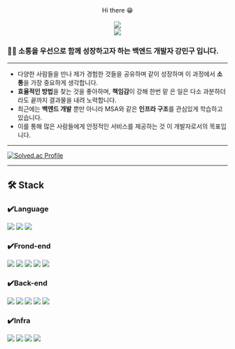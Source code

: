 <div align="center"> Hi there 😁 </div>
<br>
<div align="center"><a href="https://drive.google.com/file/d/1B5WZtiLKPLbIZFPvT3cct7MHIY2dcDK5/view?usp=drive_link"><img src="https://img.shields.io/badge/Portfolio-6D4AFF?style=flat-square&logo=readdotcv&logoColor=white"/></a></div>
<div align="center"><img src="https://img.shields.io/badge/gmail-EA4335?style=for-the-badge&logo=gmail&logoColor=white"></div>

### 👨‍💻 소통을 우선으로 함께 성장하고자 하는 백엔드 개발자 강민구 입니다.

---
- 다양한 사람들을 만나 제가 경험한 것들을 공유하며 같이
성장하며 이 과정에서 **소통**을 가장 중요하게 생각합니다.
- **효율적인 방법**을 찾는 것을 좋아하며, **책임감**이 강해 한번 맡
은 일은 다소 과분하더라도 끝까지 결과물을 내려 노력합니다.
- 최근에는 **백엔드 개발** 뿐만 아니라 MSA와 같은 **인프라
구조**를 관심있게 학습하고 있습니다.
- 이를 통해 많은 사람들에게 안정적인 서비스를 제공하는 것
이 개발자로서의 목표입니다.
---
[![Solved.ac Profile](http://mazassumnida.wtf/api/v2/generate_badge?boj=rkdalsrn314)](https://solved.ac/rkdalsrn314/)

---
🛠 Stack
---
### ✔️Language 
<img src="https://img.shields.io/badge/Java-007396?style=for-the-badge&logo=eclipseide&logoColor=white"> <img src="https://img.shields.io/badge/C-A8B9CC?style=for-the-badge&logo=C&logoColor=white"> <img src="https://img.shields.io/badge/R-276DC3?style=for-the-badge&logo=R&logoColor=white">
### ✔️Frond-end
<img src="https://img.shields.io/badge/Css3-1572B6?style=for-the-badge&logo=Css3&logoColor=white"> <img src="https://img.shields.io/badge/html5-E34F26?style=for-the-badge&logo=html5&logoColor=white">
<img src="https://img.shields.io/badge/JavaScript-F7DF1E?style=for-the-badge&logo=javascript&logoColor=white"> <img src="https://img.shields.io/badge/bootstrap-7952B3?style=for-the-badge&logo=bootstrap&logoColor=white">
<img src="https://img.shields.io/badge/Vue.js-4FC08D?style=for-the-badge&logo=vuedotjs&logoColor=white">
### ✔️Back-end
<img src="https://img.shields.io/badge/Spring-6DB33F?style=for-the-badge&logo=Spring&logoColor=green"> <img src="https://img.shields.io/badge/Spring Boot-6DB33F?style=for-the-badge&logo=Spring Boot&logoColor=yellow">
<img src="https://img.shields.io/badge/node.js-339933?style=for-the-badge&logo=node.js&logoColor=white"> <img src="https://img.shields.io/badge/mysql-4479A1?style=for-the-badge&logo=mysql&logoColor=white"> <img src="https://img.shields.io/badge/SWAGGER-85EA2D?style=for-the-badge&logo=swagger&logoColor=white">
### ✔️Infra
<img src="https://img.shields.io/badge/AWS-232F3E?style=for-the-badge&logo=amazonaws&logoColor=white"> <img src="https://img.shields.io/badge/Nginx-009639?style=for-the-badge&logo=nginx&logoColor=white"> <img src="https://img.shields.io/badge/DOCKER-2496ED?style=for-the-badge&logo=docker&logoColor=white"> <img src="https://img.shields.io/badge/JENKINS-D24939?style=for-the-badge&logo=jenkins&logoColor=white">

<!--
Here are some ideas to get you started:

- 🔭 I’m currently working on ...
- 🌱 I’m currently learning ...
- 👯 I’m looking to collaborate on ...
- 🤔 I’m looking for help with ...
- 💬 Ask me about ...
- 📫 How to reach me: ...
- 😄 Pronouns: ...
- ⚡ Fun fact: ...
-->
